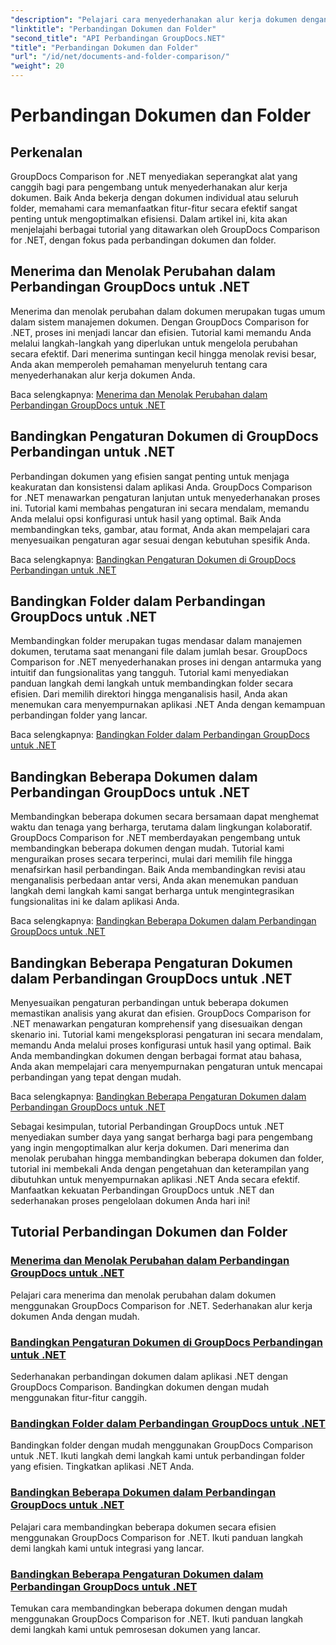 ```yaml
---
"description": "Pelajari cara menyederhanakan alur kerja dokumen dengan tutorial Perbandingan GroupDocs untuk .NET. Terima, tolak perubahan & bandingkan dokumen dan folder dengan mudah."
"linktitle": "Perbandingan Dokumen dan Folder"
"second_title": "API Perbandingan GroupDocs.NET"
"title": "Perbandingan Dokumen dan Folder"
"url": "/id/net/documents-and-folder-comparison/"
"weight": 20
---
```


# Perbandingan Dokumen dan Folder

## Perkenalan

GroupDocs Comparison for .NET menyediakan seperangkat alat yang canggih bagi para pengembang untuk menyederhanakan alur kerja dokumen. Baik Anda bekerja dengan dokumen individual atau seluruh folder, memahami cara memanfaatkan fitur-fitur secara efektif sangat penting untuk mengoptimalkan efisiensi. Dalam artikel ini, kita akan menjelajahi berbagai tutorial yang ditawarkan oleh GroupDocs Comparison for .NET, dengan fokus pada perbandingan dokumen dan folder.

## Menerima dan Menolak Perubahan dalam Perbandingan GroupDocs untuk .NET

Menerima dan menolak perubahan dalam dokumen merupakan tugas umum dalam sistem manajemen dokumen. Dengan GroupDocs Comparison for .NET, proses ini menjadi lancar dan efisien. Tutorial kami memandu Anda melalui langkah-langkah yang diperlukan untuk mengelola perubahan secara efektif. Dari menerima suntingan kecil hingga menolak revisi besar, Anda akan memperoleh pemahaman menyeluruh tentang cara menyederhanakan alur kerja dokumen Anda.

Baca selengkapnya: [Menerima dan Menolak Perubahan dalam Perbandingan GroupDocs untuk .NET](./accept-reject-changes-dotnet/)

## Bandingkan Pengaturan Dokumen di GroupDocs Perbandingan untuk .NET

Perbandingan dokumen yang efisien sangat penting untuk menjaga keakuratan dan konsistensi dalam aplikasi Anda. GroupDocs Comparison for .NET menawarkan pengaturan lanjutan untuk menyederhanakan proses ini. Tutorial kami membahas pengaturan ini secara mendalam, memandu Anda melalui opsi konfigurasi untuk hasil yang optimal. Baik Anda membandingkan teks, gambar, atau format, Anda akan mempelajari cara menyesuaikan pengaturan agar sesuai dengan kebutuhan spesifik Anda.

Baca selengkapnya: [Bandingkan Pengaturan Dokumen di GroupDocs Perbandingan untuk .NET](./compare-documents-settings-dotnet/)

## Bandingkan Folder dalam Perbandingan GroupDocs untuk .NET

Membandingkan folder merupakan tugas mendasar dalam manajemen dokumen, terutama saat menangani file dalam jumlah besar. GroupDocs Comparison for .NET menyederhanakan proses ini dengan antarmuka yang intuitif dan fungsionalitas yang tangguh. Tutorial kami menyediakan panduan langkah demi langkah untuk membandingkan folder secara efisien. Dari memilih direktori hingga menganalisis hasil, Anda akan menemukan cara menyempurnakan aplikasi .NET Anda dengan kemampuan perbandingan folder yang lancar.

Baca selengkapnya: [Bandingkan Folder dalam Perbandingan GroupDocs untuk .NET](./compare-folders-dotnet/)

## Bandingkan Beberapa Dokumen dalam Perbandingan GroupDocs untuk .NET

Membandingkan beberapa dokumen secara bersamaan dapat menghemat waktu dan tenaga yang berharga, terutama dalam lingkungan kolaboratif. GroupDocs Comparison for .NET memberdayakan pengembang untuk membandingkan beberapa dokumen dengan mudah. Tutorial kami menguraikan proses secara terperinci, mulai dari memilih file hingga menafsirkan hasil perbandingan. Baik Anda membandingkan revisi atau menganalisis perbedaan antar versi, Anda akan menemukan panduan langkah demi langkah kami sangat berharga untuk mengintegrasikan fungsionalitas ini ke dalam aplikasi Anda.

Baca selengkapnya: [Bandingkan Beberapa Dokumen dalam Perbandingan GroupDocs untuk .NET](./compare-multiple-documents-dotnet/)

## Bandingkan Beberapa Pengaturan Dokumen dalam Perbandingan GroupDocs untuk .NET

Menyesuaikan pengaturan perbandingan untuk beberapa dokumen memastikan analisis yang akurat dan efisien. GroupDocs Comparison for .NET menawarkan pengaturan komprehensif yang disesuaikan dengan skenario ini. Tutorial kami mengeksplorasi pengaturan ini secara mendalam, memandu Anda melalui proses konfigurasi untuk hasil yang optimal. Baik Anda membandingkan dokumen dengan berbagai format atau bahasa, Anda akan mempelajari cara menyempurnakan pengaturan untuk mencapai perbandingan yang tepat dengan mudah.

Baca selengkapnya: [Bandingkan Beberapa Pengaturan Dokumen dalam Perbandingan GroupDocs untuk .NET](./compare-multiple-documents-settings-dotnet/)

Sebagai kesimpulan, tutorial Perbandingan GroupDocs untuk .NET menyediakan sumber daya yang sangat berharga bagi para pengembang yang ingin mengoptimalkan alur kerja dokumen. Dari menerima dan menolak perubahan hingga membandingkan beberapa dokumen dan folder, tutorial ini membekali Anda dengan pengetahuan dan keterampilan yang dibutuhkan untuk menyempurnakan aplikasi .NET Anda secara efektif. Manfaatkan kekuatan Perbandingan GroupDocs untuk .NET dan sederhanakan proses pengelolaan dokumen Anda hari ini!
## Tutorial Perbandingan Dokumen dan Folder
### [Menerima dan Menolak Perubahan dalam Perbandingan GroupDocs untuk .NET](./accept-reject-changes-dotnet/)
Pelajari cara menerima dan menolak perubahan dalam dokumen menggunakan GroupDocs Comparison for .NET. Sederhanakan alur kerja dokumen Anda dengan mudah.
### [Bandingkan Pengaturan Dokumen di GroupDocs Perbandingan untuk .NET](./compare-documents-settings-dotnet/)
Sederhanakan perbandingan dokumen dalam aplikasi .NET dengan GroupDocs Comparison. Bandingkan dokumen dengan mudah menggunakan fitur-fitur canggih.
### [Bandingkan Folder dalam Perbandingan GroupDocs untuk .NET](./compare-folders-dotnet/)
Bandingkan folder dengan mudah menggunakan GroupDocs Comparison untuk .NET. Ikuti langkah demi langkah kami untuk perbandingan folder yang efisien. Tingkatkan aplikasi .NET Anda.
### [Bandingkan Beberapa Dokumen dalam Perbandingan GroupDocs untuk .NET](./compare-multiple-documents-dotnet/)
Pelajari cara membandingkan beberapa dokumen secara efisien menggunakan GroupDocs Comparison for .NET. Ikuti panduan langkah demi langkah kami untuk integrasi yang lancar.
### [Bandingkan Beberapa Pengaturan Dokumen dalam Perbandingan GroupDocs untuk .NET](./compare-multiple-documents-settings-dotnet/)
Temukan cara membandingkan beberapa dokumen dengan mudah menggunakan GroupDocs Comparison for .NET. Ikuti panduan langkah demi langkah kami untuk pemrosesan dokumen yang lancar.